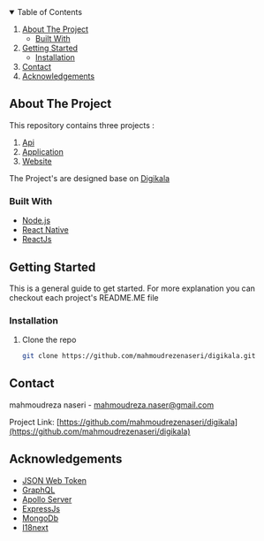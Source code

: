 <!-- TABLE OF CONTENTS -->
<details open="open">
  <summary>Table of Contents</summary>
  <ol>
    <li>
      <a href="#about-the-project">About The Project</a>
      <ul>
        <li><a href="#built-with">Built With</a></li>
      </ul>
    </li>
    <li>
      <a href="#getting-started">Getting Started</a>
      <ul>
        <li><a href="#installation">Installation</a></li>
      </ul>
    </li>
    <li><a href="#contact">Contact</a></li>
    <li><a href="#acknowledgements">Acknowledgements</a></li>
  </ol>
</details>

## About The Project

This repository contains three projects :

<ol>
<li>
<a href="https://github.com/mahmoudrezenaseri/digikala/tree/main/api">Api</a>
</li>
<li>
<a href="https://github.com/mahmoudrezenaseri/digikala/tree/main/app">Application</a>
</li>
<li>
<a href="https://github.com/mahmoudrezenaseri/digikala/tree/main/website">Website</a>
</li>
</ol>

The Project's are designed base on [Digikala](https://digikala.com)

### Built With

- [Node.js](https://nodejs.org/)
- [React Native](https://reactnative.dev)
- [ReactJs](https://reactjs.org/)

<!-- GETTING STARTED -->

## Getting Started

This is a general guide to get started.
For more explanation you can checkout each project's README.ME file

### Installation

1. Clone the repo
   ```sh
   git clone https://github.com/mahmoudrezenaseri/digikala.git
   ```

<!-- CONTACT -->

## Contact

mahmoudreza naseri - mahmoudreza.naser@gmail.com

Project Link: [https://github.com/mahmoudrezenaseri/digikala](https://github.com/mahmoudrezenaseri/digikala)

<!-- ACKNOWLEDGEMENTS -->

## Acknowledgements

- [JSON Web Token](https://jwt.io)
- [GraphQL](https://graphql.org)
- [Apollo Server](https://www.apollographql.com)
- [ExpressJs](https://expressjs.com)
- [MongoDb ](https://www.mongodb.com)
- [I18next ](https://www.i18next.com)
